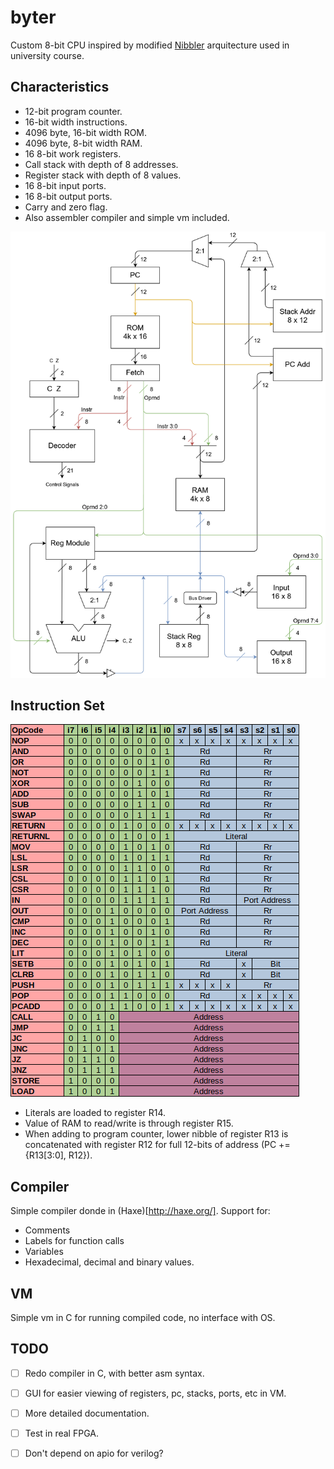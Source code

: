 # byter
Custom 8-bit CPU inspired by modified [Nibbler](https://www.bigmessowires.com/nibbler/) arquitecture used in university course.

## Characteristics
- 12-bit program counter.
- 16-bit width instructions.
- 4096 byte, 16-bit width ROM.
- 4096 byte, 8-bit width RAM.
- 16 8-bit work registers.
- Call stack with depth of 8 addresses.
- Register stack with depth of 8 values.
- 16 8-bit input ports.
- 16 8-bit output ports.
- Carry and zero flag.
- Also assembler compiler and simple vm included.

![Block diagram](byter_block_diagram.png)

## Instruction Set
![Instruction set](isa_format.png)

- Literals are loaded to register R14.
- Value of RAM to read/write is through register R15.
- When adding to program counter, lower nibble of register R13 is concatenated with register R12 for full 12-bits of address (PC += {R13[3:0], R12}).

## Compiler
Simple compiler donde in (Haxe)[http://haxe.org/].
Support for:
- Comments
- Labels for function calls
- Variables
- Hexadecimal, decimal and binary values.

## VM
Simple vm in C for running compiled code, no interface with OS.

## TODO
- [ ] Redo compiler in C, with better asm syntax.
- [ ] GUI for easier viewing of registers, pc, stacks, ports, etc in VM.
- [ ] More detailed documentation.
- [ ] Test in real FPGA.
- [ ] Don't depend on apio for verilog?

